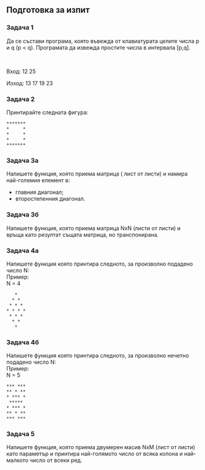 ## Подготовка за изпит

### Задача 1
Да се състави програма, която въвежда от клавиатурата целите числа p и q (p < q). 
Програмата да извежда простите числа в интервала [p,q].

<br>

Вход: 12 25
<br>

Изход: 13 17 19 23

### Задача 2
Принтирайте следната фигура:
```
*******
*     *
*     *
*     *
*******
```

### Задача 3a
Напишете функция, която приема матрица ( лист от листи) и намира най-големия елемент в:
 - главния диагонал;
 - второстепенния диагонал.


### Задача 3б
Напишете функция, която приема матрица NxN (листи от листи) и връща като резултат същата матрица, но транспонирана.

### Задача 4а
Напишете функция която принтира следното, за произволно подадено число N:
<br>
Пример:
<br>
N = 4
<br>
```
   *
  * *
 * * *
* * * *
 * * *
  * *
   *
```

### Задача 4б
Напишете функция която принтира следното, за произволно нечетно подадено число N:
<br>
Пример:
<br>
N = 5
<br>
```
*** ***
** * **
* *** * 
 *****
* *** *
** * **
*** ***
```

### Задача 5
Напишете функция, която приема двумерен масив NxM (лист от листи) като параметър и принтира най-голямото число от всяка колона и най-малкото число от всеки ред.


